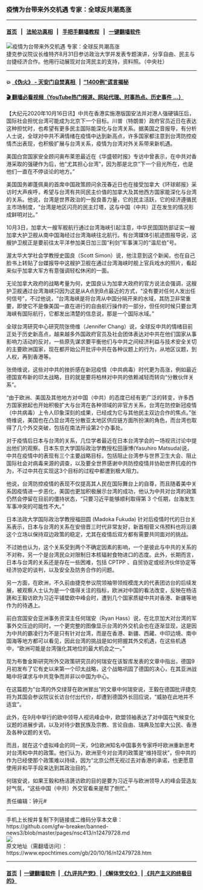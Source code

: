 ### 疫情为台带来外交机遇 专家：全球反共潮高涨
------------------------

#### [首页](https://github.com/gfw-breaker/banned-news3/blob/master/README.md) &nbsp;&nbsp;|&nbsp;&nbsp; [法轮功真相](https://github.com/begood0513/basic/blob/master/README.md)  &nbsp;&nbsp;|&nbsp;&nbsp; [手把手翻墙教程](https://github.com/gfw-breaker/guides/wiki)  &nbsp;&nbsp;|&nbsp;&nbsp; [一键翻墙软件](https://github.com/gfw-breaker/nogfw/blob/master/README.md)  



<div><img alt="疫情为台带来外交机遇 专家：全球反共潮高涨" class="attachment-djy_600_400 size-djy_600_400 wp-post-image" src="https://i.epochtimes.com/assets/uploads/2020/08/D4520200831_07-600x400.jpg"/>
<div class="caption">
 捷克参议院议长维特齐8月31日参访政治大学并发表专题演讲，分享自由、民主与台捷经济合作。他用行动展现对台湾民主的支持，资料照。（中央社）
</div></div><hr/>

#### 💥 [《伪火》 - 天安门自焚真相 ](http://158.247.195.190:10000/videos/blog/weihuo.html)&nbsp; |&nbsp; [“1400例”谎言揭秘  ](http://158.247.195.190:10000/videos/blog/jiexi1400.html)

#### [ 🎬  翻墙必看视频（YouTube热门频道、网站代理、时事热点、历史事件 ...）](https://github.com/gfw-breaker/links/blob/master/banned.md)

<div><p>
 【大纪元2020年10月16日讯】中共在香港实施港版国安法并对港人强硬镇压后，国际社会担忧台湾可能成为北京下一个目标。川普（特朗普）政府官员近日在表达这种担忧时，也希望有更多民主国际能深化与台湾关系。据美国之音报导，有分析人士说，全球对中共不满情绪在疫情中达到新高点，许多国家都注意到台湾防控疫情杰出表现，也积极扩展与台湾关系，疫情为台湾对外关系带来新机遇。
</p>
<p>
 美国白宫国家安全顾问奥布莱恩最近在《华盛顿时报》专访中曾表示，在中共对香港采取的强硬作为后，他“尤其担心台湾”，因为那是北京“下一个目光所在，也是他们一直在不停谈论的地方。”
</p>
<p>
 美国国务卿蓬佩奥的首席中国政策顾问余茂春近日也在接受加拿大《环球邮报》采访时大声疾呼，希望与台湾有共同民主价值的加拿大及其他西方国家能深化与台湾的关系。他说，台湾是世界政治的一股良善力量，它的民主活跃，它的经济遵循民主市场制度，“台湾是地区闪亮的民主灯塔，这与中国（中共）正在发生的情况形成鲜明对比。”
</p>
<p>
 10月3日，加拿大一艘军舰航行通过台湾海峡引起注意，中华民国国防部证实一艘加拿大护卫舰从南中国海经过台湾海峡往北航行。有台湾媒体引航迹图报导说，这艘护卫舰正是要前往太平洋参加美日加三国“利剑”军事演习的“温尼伯”号。
</p>
<p>
 渥太华大学社会学教授史国良（Scott Simon）说，他注意到这个新闻，也在自己脸书上转贴了台媒报导中这艘护卫舰在通过台湾海峡时舰上官兵戏水的照片，看起来似乎加拿大军方有意强调轻松休闲的一面。
</p>
<p>
 无论加拿大政府的战略考量为何，史国良认为加拿大政府的官方说法会强调，这艘护卫舰通过台湾海峡只因为这是从A点到B点最近的方式，“没有要对任何人发出任何信号”，不过他说，“台湾海峡是将台湾从中国分隔开来的水域，其防卫非常重要，即使它不是像美国一直在进行的自由航行操作的一部分，但任何时候只要台湾海峡有国际航行，它都发出清楚的信息说，那是一个国际水域。”
</p>
<p>
 全球台湾研究中心研究院张倚维（Jennifer Chang）说，全球反中共的情绪目前正处于历史新高点，越来越多外国政府官员及社会团体表达对中共在他们国家从事影响力活动的反对，一些原先谋求要平衡他们与中共之间经济利益与技术安全关切的主要欧洲国家，现在都开始公开批评中共在各种议题上的行为，从地区议题，到人权，再到香港等。
</p>
<p>
 张倚维说，这些对中共的挫折感在新冠疫情（中共病毒）时代更为高涨，例如最近德国宣布新的印太战略，目的就是要将柏林对中共的依赖减轻而转向“分散伙伴关系”。
</p>
<p>
 “由于欧洲、美国及其他地方对中国（中共）的态度已经有更广泛的转变，许多西方国家掀起也开始积极扩大与台湾在各种领域的非官方关系，台湾在防控新冠疫情（中共病毒）上令人印象深刻的成果，已经成为它与其他民主双边合作的焦点。”张倚维说，美国也在凸显台湾在分散亚太地区供应链方面所扮演的角色，而台湾也取得了几个外交突破，包括在南法开设第2个办事处。
</p>
<p>
 对于疫情后日本与台湾的关系，几位学者最近在日本台湾学会的一场视讯讨论中提出他们的观察。日本东京大学国际政治学教授松田康博(Yasuhiro Matsuda)说，中共在疫情中的表现有三个主要战略目标，包括阻止台湾参与世界卫生大会、阻止国际社会对病毒来源的调查，以及要全世界感谢中共防控疫情并协助世界抗疫的作为，不过中共在实现这3个目标的过程中都遭到极大阻力。
</p>
<p>
 他说，台湾防控疫情的表现不仅提高其人民在国际舞台上的自尊，而且随着美中关系因疫情进一步恶化，美国也更加积极展示台湾的成功，他认为中共对台湾的政策仍然会停留在目前的僵持状态，“只要习近平能够顺利取得第
 <span lang="EN-US">
  3
 </span>
 个任期，台海发生军事冲突的可能性不大。”
</p>
<p>
 日本法政大学国际政治学教授福田圆
 <span lang="EN-US">
  (Madoka Fukuda)
 </span>
 针对后疫情时代的日台关系表示，日本与台湾的关系在安倍晋三时代非常友好，新首相菅义伟预料也将沿袭这个立场以保持双边政策的稳定，尤其在疫情后双方都有需要共同面对的挑战。
</p>
<p>
 不过她也认为，这个关系受到两个不确定因素的影响，一个是彼此与中共的关系的不对称，另一个是台湾民众对限制日本核辐射食物进口的态度。此外，长期而言，日本与台湾的关系还是存在一些困难，包括
 <span lang="EN-US">
  CPTPP
 </span>
 、自贸协定或经济伙伴协定等经济协定的谈判，以及安全及防务合作的问题。
</p>
<p>
 另一方面，在欧洲，不久前由捷克参议院领袖带领规模庞大的代表团访台的后续发展，被观察人士认为是一个值得关注的指标，欧洲对中国的看法改变，反映在杨洁篪和王毅访欧为习近平铺垫欧中峰会时，遭到几个国家质疑中共对香港、新疆等地作为的待遇上。
</p>
<p>
 前白宫国安会亚洲事务资深主任何瑞安（Ryan Hass）说，在北京加大对台湾的军事外交压迫的同时，一个更完整的图像显示台湾的外交机会也在逐渐显现，这是因为中共的霸凌行为不是只有针对台湾，而是在香港、新疆、西藏、中印边境、南中国海等地方都可以看见，因此台湾的挑战是如何把握其外交机遇，在这些机遇中，“欧洲可能是台湾强化其地位的最大机会之一。”
</p>
<p>
 现为布鲁金斯研究所外交政策研究员的何瑞安在该智库发表的文章中指出，德国9月初发布了它有史以来第一个印太战略，这个战略巩固了德国的决心，在其亚洲战略中将谋求与中共竞争而并非以中国为中心。
</p>
<p>
 在这篇题为“台湾的外交绿芽在欧洲冒出”的文章中何瑞安说，王毅在德国批评捷克将为其国会参议院议长访台付出代价，却遭到德国外长回应说，“威胁在此地并不适宜”。
</p>
<p>
 此外，在9月中举行的欧中领导人视讯峰会中，欧盟领袖表达了对中国在气候变化议题的进展步调，以及对待少数民族及宗教、言论自由、瑞典及加拿大公民、香港及各种议题的关切。
</p>
<p>
 而且，就在这个虚拟峰会的同一天，9位欧洲知名中国事务专家呼吁欧洲重新思考对台湾和中共的政策。他们认为，欧洲至今对台湾的政策是“维持现状”，但中共的作为已经使那个政策难以持续，因为“北京公然无视过去对香港的承诺，也更愿意使用非和平手段来达到其政治目的。”
</p>
<p>
 何瑞安说，如果王毅和杨洁篪访欧的目的是要为习近平与欧洲领导人的峰会营造友好气氛，“这些中国（中共）外交官看来是帮了倒忙。”
</p>
<p>
 责任编辑：钟元#
</p>
</div>
<hr/>
手机上长按并复制下列链接或二维码分享本文章：<br/>
https://github.com/gfw-breaker/banned-news3/blob/master/pages/nsc413/n12479728.md <br/>
<a href='https://github.com/gfw-breaker/banned-news3/blob/master/pages/nsc413/n12479728.md'><img src='https://github.com/gfw-breaker/banned-news3/blob/master/pages/nsc413/n12479728.md.png'/></a> <br/>
原文地址（需翻墙访问）：https://www.epochtimes.com/gb/20/10/16/n12479728.htm


------------------------
#### [首页](https://github.com/gfw-breaker/banned-news3/blob/master/README.md) &nbsp;|&nbsp; [一键翻墙软件](https://github.com/gfw-breaker/nogfw/blob/master/README.md) &nbsp;| [《九评共产党》](https://github.com/gfw-breaker/9ping.md/blob/master/README.md#九评之一评共产党是什么) | [《解体党文化》](https://github.com/gfw-breaker/jtdwh.md/blob/master/README.md) | [《共产主义的终极目的》](https://github.com/gfw-breaker/gczydzjmd.md/blob/master/README.md)


<img src='http://gfw-breaker.win/banned-news3/pages/nsc413/n12479728.md' width='0px' height='0px'/>
